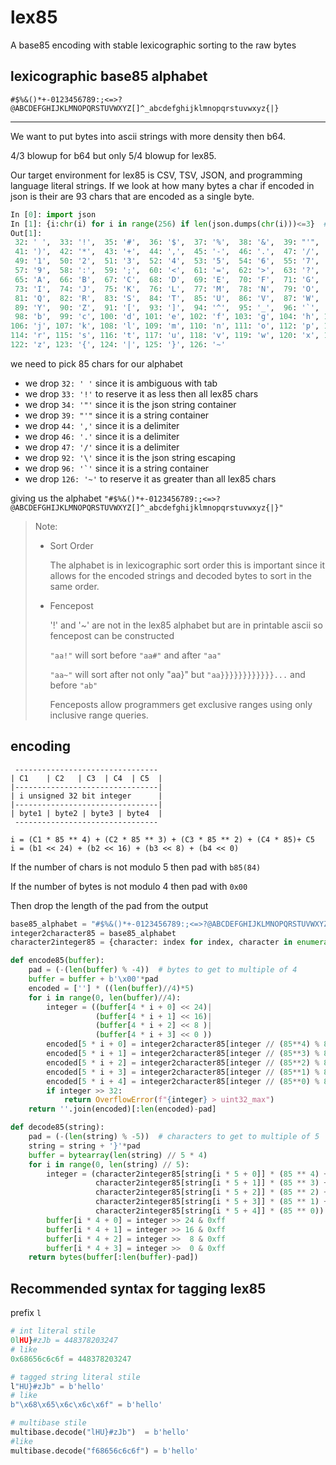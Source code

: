 # lex85

A base85 encoding with stable
lexicographic sorting to the raw bytes

## lexicographic base85 alphabet
```
#$%&()*+-0123456789:;<=>?@ABCDEFGHIJKLMNOPQRSTUVWXYZ[]^_abcdefghijklmnopqrstuvwxyz{|}
```
---
We want to put bytes into ascii strings with more density then b64.

4/3 blowup for b64 but only 5/4 blowup for lex85.

Our target environment for lex85 is CSV, TSV, JSON, and programming language literal strings.
If we look at how many bytes a char if encoded in json is their are
93 chars that are encoded as a single byte.
```python
In [0]: import json
In [1]: {i:chr(i) for i in range(256) if len(json.dumps(chr(i)))<=3}  # "c"
Out[1]:
 32: ' ',  33: '!',  35: '#',  36: '$',  37: '%',  38: '&',  39: "'",  40: '(',
 41: ')',  42: '*',  43: '+',  44: ',',  45: '-',  46: '.',  47: '/',  48: '0',
 49: '1',  50: '2',  51: '3',  52: '4',  53: '5',  54: '6',  55: '7',  56: '8',
 57: '9',  58: ':',  59: ';',  60: '<',  61: '=',  62: '>',  63: '?',  64: '@',
 65: 'A',  66: 'B',  67: 'C',  68: 'D',  69: 'E',  70: 'F',  71: 'G',  72: 'H',
 73: 'I',  74: 'J',  75: 'K',  76: 'L',  77: 'M',  78: 'N',  79: 'O',  80: 'P',
 81: 'Q',  82: 'R',  83: 'S',  84: 'T',  85: 'U',  86: 'V',  87: 'W',  88: 'X',
 89: 'Y',  90: 'Z',  91: '[',  93: ']',  94: '^',  95: '_',  96: '`',  97: 'a',
 98: 'b',  99: 'c', 100: 'd', 101: 'e', 102: 'f', 103: 'g', 104: 'h', 105: 'i',
106: 'j', 107: 'k', 108: 'l', 109: 'm', 110: 'n', 111: 'o', 112: 'p', 113: 'q',
114: 'r', 115: 's', 116: 't', 117: 'u', 118: 'v', 119: 'w', 120: 'x', 121: 'y',
122: 'z', 123: '{', 124: '|', 125: '}', 126: '~'
```
we need to pick 85 chars for our alphabet

* we drop `32: ' '` since it is ambiguous with tab
* we drop `33: '!'` to reserve it as less then all lex85 chars
* we drop `34: '"'` since it is the json string container
* we drop `39: "'"` since it is a string container
* we drop `44: ','` since it is a delimiter
* we drop `46: '.'` since it is a delimiter
* we drop `47: '/'` since it is a delimiter
* we drop `92: '\'` since it is the json string escaping
* we drop ```96: '`'``` since it is a string container
* we drop `126: '~'` to reserve it as greater than all lex85 chars

giving us the alphabet
    `"#$%&()*+-0123456789:;<=>?@ABCDEFGHIJKLMNOPQRSTUVWXYZ[]^_abcdefghijklmnopqrstuvwxyz{|}"`

> Note:
> * Sort Order
>
>   The alphabet is in lexicographic sort order this is important since it allows for the encoded strings and decoded bytes to sort in the same order.
>
> * Fencepost
>
>   '!' and '~' are not in the lex85 alphabet but are in printable ascii so fencepost can be constructed
>
>   `"aa!"` will sort before `"aa#"` and after `"aa"`
>
>   `"aa~"` will sort after not only "aa}" but `"aa}}}}}}}}}}}}...` and before `"ab"`
>
>   Fenceposts allow programmers get exclusive ranges using only inclusive range queries.

## encoding

```
 -------------------------------- 
| C1    | C2   | C3  | C4  | C5  |
|--------------------------------|
| i unsigned 32 bit integer      |
|--------------------------------|
| byte1 | byte2 | byte3 | byte4  |
 --------------------------------

i = (C1 * 85 ** 4) + (C2 * 85 ** 3) + (C3 * 85 ** 2) + (C4 * 85)+ C5
i = (b1 << 24) + (b2 << 16) + (b3 << 8) + (b4 << 0)
```

If the number of chars is not modulo 5 then pad with `b85(84)`

If the number of bytes is not modulo 4 then pad with `0x00`

Then drop the length of the pad from the output

```python
base85_alphabet = "#$%&()*+-0123456789:;<=>?@ABCDEFGHIJKLMNOPQRSTUVWXYZ[]^_abcdefghijklmnopqrstuvwxyz{|}" 
integer2character85 = base85_alphabet
character2integer85 = {character: index for index, character in enumerate(base85_alphabet)}

def encode85(buffer):
    pad = (-(len(buffer) % -4))  # bytes to get to multiple of 4
    buffer = buffer + b'\x00'*pad
    encoded = [''] * ((len(buffer)//4)*5)
    for i in range(0, len(buffer)//4):
        integer = ((buffer[4 * i + 0] << 24)|
                   (buffer[4 * i + 1] << 16)|
                   (buffer[4 * i + 2] << 8 )|
                   (buffer[4 * i + 3] << 0 ))
        encoded[5 * i + 0] = integer2character85[integer // (85**4) % 85]
        encoded[5 * i + 1] = integer2character85[integer // (85**3) % 85]
        encoded[5 * i + 2] = integer2character85[integer // (85**2) % 85]
        encoded[5 * i + 3] = integer2character85[integer // (85**1) % 85]
        encoded[5 * i + 4] = integer2character85[integer // (85**0) % 85]
        if integer >> 32:
            return OverflowError(f"{integer} > uint32_max")
    return ''.join(encoded)[:len(encoded)-pad]

def decode85(string):
    pad = (-(len(string) % -5))  # characters to get to multiple of 5
    string = string + '}'*pad
    buffer = bytearray(len(string) // 5 * 4)
    for i in range(0, len(string) // 5):
        integer = (character2integer85[string[i * 5 + 0]] * (85 ** 4) +  
                   character2integer85[string[i * 5 + 1]] * (85 ** 3) +
                   character2integer85[string[i * 5 + 2]] * (85 ** 2) +
                   character2integer85[string[i * 5 + 3]] * (85 ** 1) +
                   character2integer85[string[i * 5 + 4]] * (85 ** 0))
        buffer[i * 4 + 0] = integer >> 24 & 0xff
        buffer[i * 4 + 1] = integer >> 16 & 0xff
        buffer[i * 4 + 2] = integer >>  8 & 0xff
        buffer[i * 4 + 3] = integer >>  0 & 0xff
    return bytes(buffer[:len(buffer)-pad])
```

## Recommended syntax for tagging lex85
prefix `l`
```python
# int literal stile
0lHU}#zJb = 448378203247
# like
0x68656c6c6f = 448378203247

# tagged string literal stile
l"HU}#zJb" = b'hello'
# like
b"\x68\x65\x6c\x6c\x6f" = b'hello'

# multibase stile
multibase.decode("lHU}#zJb")  = b'hello'
#like
multibase.decode("f68656c6c6f") = b'hello'
```
